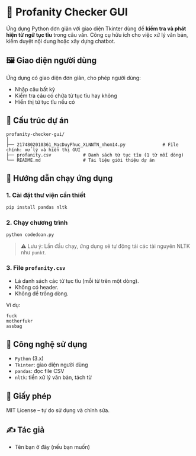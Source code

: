 
# 🧹 Profanity Checker GUI

Ứng dụng Python đơn giản với giao diện Tkinter dùng để **kiểm tra và phát hiện từ ngữ tục tĩu** trong câu văn. Công cụ hữu ích cho việc xử lý văn bản, kiểm duyệt nội dung hoặc xây dựng chatbot.

## 🖼️ Giao diện người dùng
Ứng dụng có giao diện đơn giản, cho phép người dùng:
- Nhập câu bất kỳ
- Kiểm tra câu có chứa từ tục tĩu hay không
- Hiển thị từ tục tĩu nếu có

## 📂 Cấu trúc dự án
```
profanity-checker-gui/
│
├── 2174802010361_MacDuyPhuc_XLNNTN_nhom14.py              # File chính: xử lý và hiển thị GUI
├── profanity.csv            # Danh sách từ tục tĩu (1 từ mỗi dòng)
└── README.md                # Tài liệu giới thiệu dự án
```

## 🚀 Hướng dẫn chạy ứng dụng

### 1. Cài đặt thư viện cần thiết

```bash
pip install pandas nltk
```

### 2. Chạy chương trình

```bash
python codedoan.py
```

> ⚠️ Lưu ý: Lần đầu chạy, ứng dụng sẽ tự động tải các tài nguyên NLTK như `punkt`.

### 3. File `profanity.csv`
- Là danh sách các từ tục tĩu (mỗi từ trên một dòng).
- Không có header.
- Không để trống dòng.

Ví dụ:

```
fuck
motherfukr
assbag
```

## 🧠 Công nghệ sử dụng
- `Python` (3.x)
- `Tkinter`: giao diện người dùng
- `pandas`: đọc file CSV
- `nltk`: tiền xử lý văn bản, tách từ

## 📜 Giấy phép
MIT License – tự do sử dụng và chỉnh sửa.

## ✍️ Tác giả
- Tên bạn ở đây (nếu bạn muốn)
